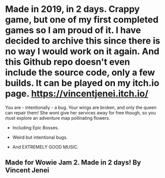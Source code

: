# Made in 2019, in 2 days. Crappy game, but one of my first completed games so I am proud of it. I have decided to archive this since there is no way I would work on it again. And this Github repo doesn't even include the source code, only a few builds. It can be played on my itch.io page. https://vincentjenei.itch.io/

You are - intentionally - a bug. Your wings are broken, and only the queen can repair them! She wont give her services away for free though, so you must explore an adventure map pollinating flowers.



* Including Epic Bosses.

* Weird but intentional bugs.

* And EXTREMELY GOOD MUSIC.

## Made for Wowie Jam 2. Made in 2 days! By Vincent Jenei
